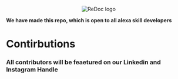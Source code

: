 <p align="center">
  <img alt="ReDoc logo" src="https://raw.githubusercontent.com/alexaCU/skillsHub/main/SkillsHub.png"/>
</p>

**We have made this repo, which is open to all alexa skill developers**


# Contirbutions

### All contributors will be feaetured on our Linkedin and Instagram Handle 
